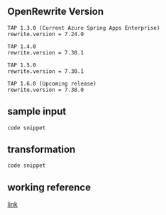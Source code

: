 ## OpenRewrite Version
```
TAP 1.3.0 (Current Azure Spring Apps Enterprise)
rewrite.version = 7.24.0

TAP 1.4.0
rewrite.version = 7.30.1

TAP 1.5.0
rewrite.version = 7.30.1

TAP 1.6.0 (Upcoming release)
rewrite.version = 7.38.0
```

## sample input
```code snippet```

## transformation
```code snippet```

## working reference
[link](href.html)
